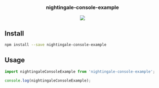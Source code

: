 <h3 align="center">
  nightingale-console-example
</h3>

<p align="center">
  
</p>

<p align="center">
  <a href="https://david-dm.org/christophehurpeau/nightingale?path=packages/nightingale-console-example"><img src="https://david-dm.org/christophehurpeau/nightingale.svg?path=packages/nightingale-console-example?style=flat-square"></a>
</p>

## Install

```bash
npm install --save nightingale-console-example
```

## Usage

```js
import nightingaleConsoleExample from 'nightingale-console-example';

console.log(nightingaleConsoleExample);
```
